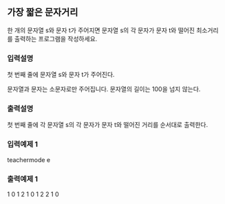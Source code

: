 ## 가장 짧은 문자거리

한 개의 문자열 s와 문자 t가 주어지면 문자열 s의 각 문자가 문자 t와 떨어진 최소거리를 출력하는 프로그램을 작성하세요.

### 입력설명

첫 번째 줄에 문자열 s와 문자 t가 주어진다.

문자열과 문자는 소문자로만 주어집니다. 문자열의 길이는 100을 넘지 않는다.

### 출력설명

첫 번째 줄에 각 문자열 s의 각 문자가 문자 t와 떨어진 거리를 순서대로 출력한다.

### 입력예제 1

teachermode e

### 출력예제 1

1 0 1 2 1 0 1 2 2 1 0
